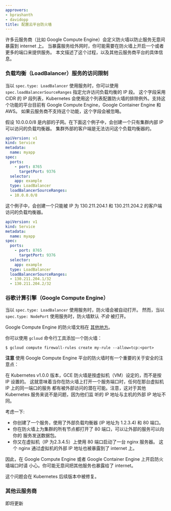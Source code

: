 ```yaml
---
approvers:
- bprashanth
- davidopp
title: 配置云平台防火墙
---
```

<!--
---
approvers:
- bprashanth
- davidopp
title: Configure Your Cloud Provider's Firewalls
---
-->

<!-- Many cloud providers (e.g. Google Compute Engine) define firewalls that help prevent inadvertent -->
<!-- exposure to the internet.  When exposing a service to the external world, you may need to open up -->
<!-- one or more ports in these firewalls to serve traffic.  This document describes this process, as -->
<!-- well as any provider specific details that may be necessary. -->
许多云服务商（比如 Google Compute Engine）会定义防火墙以防止服务无意间暴露到 internet 上。
当暴露服务给外网时，你可能需要在防火墙上开启一个或者更多的端口来提供服务。
本文描述了这个过程，以及其他云服务商平台的具体信息。

<!-- ### Restrict Access For LoadBalancer Service -->
### 负载均衡（LoadBalancer）服务的访问限制

 <!-- When using a Service with `spec.type: LoadBalancer`, you can specify the IP ranges that are allowed to access the load balancer -->
 <!-- by using `spec.loadBalancerSourceRanges`. This field takes a list of IP CIDR ranges, which Kubernetes will use to configure firewall exceptions. -->
 <!-- This feature is currently supported on Google Compute Engine, Google Container Engine and AWS. This field will be ignored if the cloud provider does not support the feature. -->
 当以 `spec.type: LoadBalancer` 使用服务时，你可以使用 `spec.loadBalancerSourceRanges` 指定允许访问负载均衡的 IP 段。
 这个字段采用 CIDR 的 IP 段列表，Kubernetes 会使用这个列表配置防火墙的排除例外。支持这个功能的平台目前有 Google Compute Engine，Google Container Engine 和 AWS。
 如果云服务商不支持这个功能，这个字段会被忽略。

 <!-- Assuming 10.0.0.0/8 is the internal subnet. In the following example, a load balancer will be created that is only accessible to cluster internal ips. -->
 <!-- This will not allow clients from outside of your Kubernetes cluster to access the load balancer. -->
 假设 10.0.0.0/8 是内部的子网。在下面这个例子中，会创建一个只有集群内部 IP 可以访问的负载均衡器。
 集群外部的客户端是无法访问这个负载均衡器的。

```yaml
apiVersion: v1
kind: Service
metadata:
  name: myapp
spec:
  ports:
    - port: 8765
      targetPort: 9376
  selector:
    app: example
  type: LoadBalancer
  loadBalancerSourceRanges:
  - 10.0.0.0/8
```

 <!-- In the following example, a load balancer will be created that is only accessible to clients with IP addresses from 130.211.204.1 and 130.211.204.2. -->
 这个例子中，会创建一个只能被 IP 为 130.211.204.1 和 130.211.204.2 的客户端访问的负载均衡器。

```yaml
apiVersion: v1
kind: Service
metadata:
  name: myapp
spec:
  ports:
    - port: 8765
      targetPort: 9376
  selector:
    app: example
  type: LoadBalancer
  loadBalancerSourceRanges:
  - 130.211.204.1/32
  - 130.211.204.2/32
```

<!-- ### Google Compute Engine -->
### 谷歌计算引擎（Google Compute Engine）

<!-- When using a Service with `spec.type: LoadBalancer`, the firewall will be -->
<!-- opened automatically.  When using `spec.type: NodePort`, however, the firewall -->
<!-- is *not* opened by default. -->
当以 `spec.type: LoadBalancer` 使用服务时，防火墙会被自动打开。
然而，当以 `spec.type: NodePort` 使用服务时，防火墙默认 *不会* 被打开。

<!-- Google Compute Engine firewalls are documented [elsewhere](https://cloud.google.com/compute/docs/networking#firewalls_1). -->
Google Compute Engine 的防火墙文档在 [其他地方](https://cloud.google.com/compute/docs/networking#firewalls_1)。

<!-- You can add a firewall with the `gcloud` command line tool: -->
你可以使用 `gcloud` 命令行工具添加一个防火墙：

```shell
$ gcloud compute firewall-rules create my-rule --allow=tcp:<port>
```

<!-- **Note** -->
<!-- There is one important security note when using firewalls on Google Compute Engine: -->
**注意**
使用 Google Compute Engine 平台的防火墙时有一个重要的关于安全的注意点：

<!-- as of Kubernetes v1.0.0, GCE firewalls are defined per-vm, rather than per-ip -->
<!-- address.  This means that when you open a firewall for a service's ports, -->
<!-- anything that serves on that port on that VM's host IP address may potentially -->
<!-- serve traffic.  Note that this is not a problem for other Kubernetes services, -->
<!-- as they listen on IP addresses that are different than the host node's external -->
<!-- IP address. -->
在 Kubernetes v1.0.0 版本，GCE 防火墙是按虚拟机（VM）设定的，而不是按 IP 设置的。
这就意味着当你在防火墙上打开一个服务端口时，任何在那台虚拟机 IP 上的同一端口的服务
都有被外部访问的潜在可能。注意，这对于其他 Kubernetes 服务来说不是问题，因为他们监
听的 IP 地址与主机的外部 IP 地址不同。

<!--Consider:

   * You create a Service with an external load balancer (IP Address 1.2.3.4)
     and port 80
   * You open the firewall for port 80 for all nodes in your cluster, so that
     the external Service actually can deliver packets to your Service
   * You start an nginx server, running on port 80 on the host virtual machine
     (IP Address 2.3.4.5).  This nginx is also exposed to the internet on
     the VM's external IP address. -->
考虑一下:

   * 你创建了一个服务，使用了外部负载均衡器 (IP 地址为 1.2.3.4) 和 80 端口。
   * 你在防火墙上为集群的所有节点都打开了 80 端口，可以让外部的服务可以向你的
     服务发送数据包。
   * 你又在虚拟机（IP 为2.3.4.5）上使用 80 端口启动了一台 nginx 服务器。
     这个 nginx 通过虚拟机的外部 IP 地址也被暴露到了 internet 上。

<!-- Consequently, please be careful when opening firewalls in Google Compute Engine -->
<!-- or Google Container Engine.  You may accidentally be exposing other services to -->
<!-- the wilds of the internet. -->
因此，在 Google Compute Engine 或者 Google Container Engine 上开启防火墙端口时请
小心。你可能无意间把其他服务也暴露给了 internet。

<!-- This will be fixed in an upcoming release of Kubernetes. -->
这个问题会在 Kubernetes 后续版本中被修复。

<!-- ### Other cloud providers -->
### 其他云服务商

<!-- Coming soon. -->
即将更新

